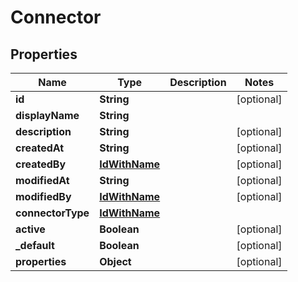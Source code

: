 
# Connector

## Properties
Name | Type | Description | Notes
------------ | ------------- | ------------- | -------------
**id** | **String** |  |  [optional]
**displayName** | **String** |  | 
**description** | **String** |  |  [optional]
**createdAt** | **String** |  |  [optional]
**createdBy** | [**IdWithName**](IdWithName.md) |  |  [optional]
**modifiedAt** | **String** |  |  [optional]
**modifiedBy** | [**IdWithName**](IdWithName.md) |  |  [optional]
**connectorType** | [**IdWithName**](IdWithName.md) |  | 
**active** | **Boolean** |  |  [optional]
**_default** | **Boolean** |  |  [optional]
**properties** | **Object** |  |  [optional]



